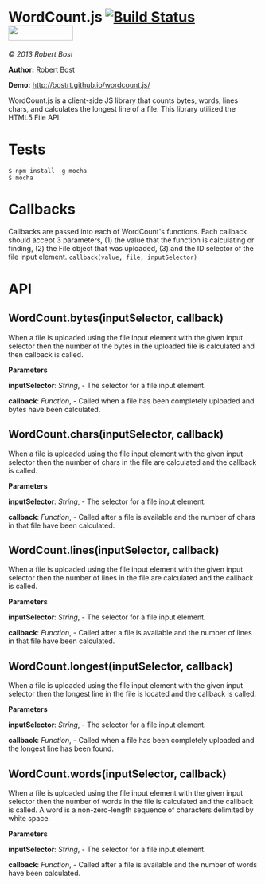 WordCount.js [![Build Status](https://travis-ci.org/bostrt/wordcount.js.png?branch=master)](https://travis-ci.org/bostrt/wordcount.js) <img src="http://benschwarz.github.io/bower-badges/badge@2x.png" width="130" height="30">
============
*&copy; 2013 Robert Bost*

**Author:** Robert Bost <bostrt at gmail dot com>

**Demo:** http://bostrt.github.io/wordcount.js/

WordCount.js is a client-side JS library that counts bytes, words, lines
chars, and calculates the longest line of a file. This library utilized
the HTML5 File API.

Tests
=====

```
$ npm install -g mocha
$ mocha
```

Callbacks
=========
Callbacks are passed into each of WordCount's
functions. Each callback should accept 3 parameters, (1) the value that the
function is calculating or finding, (2) the File object that was uploaded,
(3) and the ID selector of the file input element.
`callback(value, file, inputSelector)`

API
===

WordCount.bytes(inputSelector, callback)
----------------------------------------
When a file is uploaded using the file input element with the given input
selector then the number of the bytes in the uploaded file is calculated
and then callback is called.


**Parameters**

**inputSelector**:  *String*,  - The selector for a file input element.

**callback**:  *Function*,  - Called when a file has been completely uploaded and bytes have been calculated.

WordCount.chars(inputSelector, callback)
----------------------------------------
When a file is uploaded using the file input element with the given input
selector then the number of chars in the file are calculated and the
callback is called.


**Parameters**

**inputSelector**:  *String*,  - The selector for a file input element.

**callback**:  *Function*,  - Called after a file is available and the number of chars in that file have been calculated.

WordCount.lines(inputSelector, callback)
----------------------------------------
When a file is uploaded using the file input element with the given input
selector then the number of lines in the file are calculated and the
callback is called.


**Parameters**

**inputSelector**:  *String*,  - The selector for a file input element.

**callback**:  *Function*,  - Called after a file is available and the number of lines in that file have been calculated.

WordCount.longest(inputSelector, callback)
------------------------------------------
When a file is uploaded using the file input element with the given input
selector then the longest line in the file is located and the callback
is called.



**Parameters**

**inputSelector**:  *String*,  - The selector for a file input element.

**callback**:  *Function*,  - Called when a file has been completely uploaded and the longest line has been found.

WordCount.words(inputSelector, callback)
----------------------------------------
When a file is uploaded using the file input element with the given input
selector then the number of words in the file is calculated and the
callback is called. A word is a non-zero-length sequence of characters
delimited by white space.


**Parameters**

**inputSelector**:  *String*,  - The selector for a file input element.

**callback**:  *Function*,  - Called after a file is available and the number of words have been calculated.
